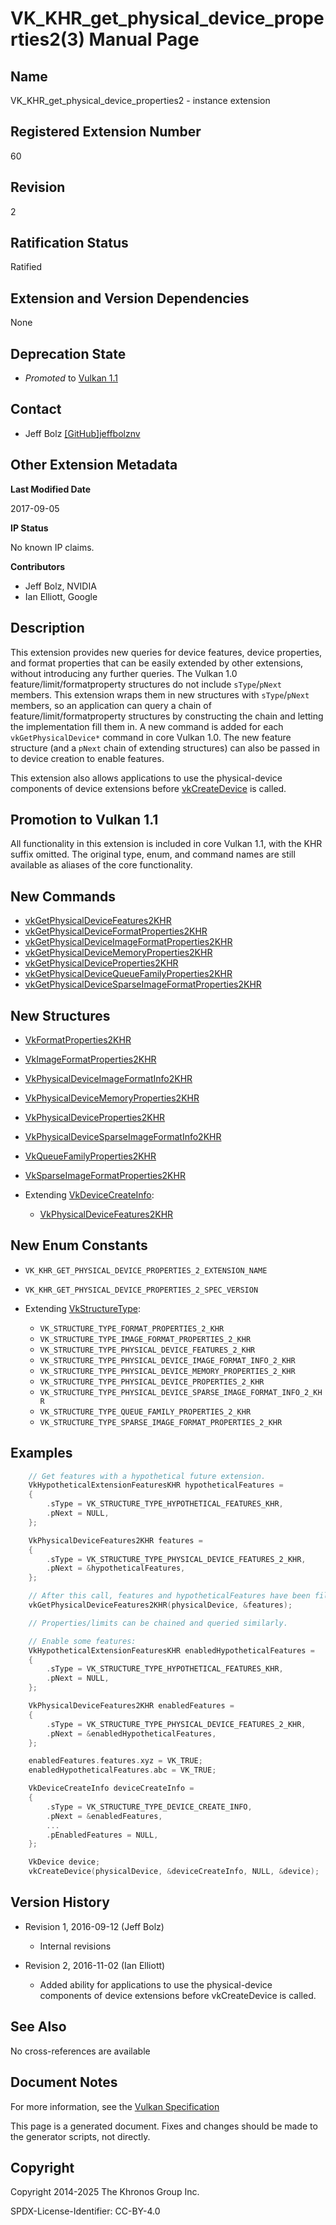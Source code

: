 # VK\_KHR\_get\_physical\_device\_properties2(3) Manual Page

## Name

VK\_KHR\_get\_physical\_device\_properties2 - instance extension



## [](#_registered_extension_number)Registered Extension Number

60

## [](#_revision)Revision

2

## [](#_ratification_status)Ratification Status

Ratified

## [](#_extension_and_version_dependencies)Extension and Version Dependencies

None

## [](#_deprecation_state)Deprecation State

- *Promoted* to [Vulkan 1.1](https://registry.khronos.org/vulkan/specs/latest/html/vkspec.html#versions-1.1-promotions)

## [](#_contact)Contact

- Jeff Bolz [\[GitHub\]jeffbolznv](https://github.com/KhronosGroup/Vulkan-Docs/issues/new?body=%5BVK_KHR_get_physical_device_properties2%5D%20%40jeffbolznv%0A%2AHere%20describe%20the%20issue%20or%20question%20you%20have%20about%20the%20VK_KHR_get_physical_device_properties2%20extension%2A)

## [](#_other_extension_metadata)Other Extension Metadata

**Last Modified Date**

2017-09-05

**IP Status**

No known IP claims.

**Contributors**

- Jeff Bolz, NVIDIA
- Ian Elliott, Google

## [](#_description)Description

This extension provides new queries for device features, device properties, and format properties that can be easily extended by other extensions, without introducing any further queries. The Vulkan 1.0 feature/limit/formatproperty structures do not include `sType`/`pNext` members. This extension wraps them in new structures with `sType`/`pNext` members, so an application can query a chain of feature/limit/formatproperty structures by constructing the chain and letting the implementation fill them in. A new command is added for each `vkGetPhysicalDevice*` command in core Vulkan 1.0. The new feature structure (and a `pNext` chain of extending structures) can also be passed in to device creation to enable features.

This extension also allows applications to use the physical-device components of device extensions before [vkCreateDevice](https://registry.khronos.org/vulkan/specs/latest/man/html/vkCreateDevice.html) is called.

## [](#_promotion_to_vulkan_1_1)Promotion to Vulkan 1.1

All functionality in this extension is included in core Vulkan 1.1, with the KHR suffix omitted. The original type, enum, and command names are still available as aliases of the core functionality.

## [](#_new_commands)New Commands

- [vkGetPhysicalDeviceFeatures2KHR](https://registry.khronos.org/vulkan/specs/latest/man/html/vkGetPhysicalDeviceFeatures2KHR.html)
- [vkGetPhysicalDeviceFormatProperties2KHR](https://registry.khronos.org/vulkan/specs/latest/man/html/vkGetPhysicalDeviceFormatProperties2KHR.html)
- [vkGetPhysicalDeviceImageFormatProperties2KHR](https://registry.khronos.org/vulkan/specs/latest/man/html/vkGetPhysicalDeviceImageFormatProperties2KHR.html)
- [vkGetPhysicalDeviceMemoryProperties2KHR](https://registry.khronos.org/vulkan/specs/latest/man/html/vkGetPhysicalDeviceMemoryProperties2KHR.html)
- [vkGetPhysicalDeviceProperties2KHR](https://registry.khronos.org/vulkan/specs/latest/man/html/vkGetPhysicalDeviceProperties2KHR.html)
- [vkGetPhysicalDeviceQueueFamilyProperties2KHR](https://registry.khronos.org/vulkan/specs/latest/man/html/vkGetPhysicalDeviceQueueFamilyProperties2KHR.html)
- [vkGetPhysicalDeviceSparseImageFormatProperties2KHR](https://registry.khronos.org/vulkan/specs/latest/man/html/vkGetPhysicalDeviceSparseImageFormatProperties2KHR.html)

## [](#_new_structures)New Structures

- [VkFormatProperties2KHR](https://registry.khronos.org/vulkan/specs/latest/man/html/VkFormatProperties2KHR.html)
- [VkImageFormatProperties2KHR](https://registry.khronos.org/vulkan/specs/latest/man/html/VkImageFormatProperties2KHR.html)
- [VkPhysicalDeviceImageFormatInfo2KHR](https://registry.khronos.org/vulkan/specs/latest/man/html/VkPhysicalDeviceImageFormatInfo2KHR.html)
- [VkPhysicalDeviceMemoryProperties2KHR](https://registry.khronos.org/vulkan/specs/latest/man/html/VkPhysicalDeviceMemoryProperties2KHR.html)
- [VkPhysicalDeviceProperties2KHR](https://registry.khronos.org/vulkan/specs/latest/man/html/VkPhysicalDeviceProperties2KHR.html)
- [VkPhysicalDeviceSparseImageFormatInfo2KHR](https://registry.khronos.org/vulkan/specs/latest/man/html/VkPhysicalDeviceSparseImageFormatInfo2KHR.html)
- [VkQueueFamilyProperties2KHR](https://registry.khronos.org/vulkan/specs/latest/man/html/VkQueueFamilyProperties2KHR.html)
- [VkSparseImageFormatProperties2KHR](https://registry.khronos.org/vulkan/specs/latest/man/html/VkSparseImageFormatProperties2KHR.html)
- Extending [VkDeviceCreateInfo](https://registry.khronos.org/vulkan/specs/latest/man/html/VkDeviceCreateInfo.html):
  
  - [VkPhysicalDeviceFeatures2KHR](https://registry.khronos.org/vulkan/specs/latest/man/html/VkPhysicalDeviceFeatures2KHR.html)

## [](#_new_enum_constants)New Enum Constants

- `VK_KHR_GET_PHYSICAL_DEVICE_PROPERTIES_2_EXTENSION_NAME`
- `VK_KHR_GET_PHYSICAL_DEVICE_PROPERTIES_2_SPEC_VERSION`
- Extending [VkStructureType](https://registry.khronos.org/vulkan/specs/latest/man/html/VkStructureType.html):
  
  - `VK_STRUCTURE_TYPE_FORMAT_PROPERTIES_2_KHR`
  - `VK_STRUCTURE_TYPE_IMAGE_FORMAT_PROPERTIES_2_KHR`
  - `VK_STRUCTURE_TYPE_PHYSICAL_DEVICE_FEATURES_2_KHR`
  - `VK_STRUCTURE_TYPE_PHYSICAL_DEVICE_IMAGE_FORMAT_INFO_2_KHR`
  - `VK_STRUCTURE_TYPE_PHYSICAL_DEVICE_MEMORY_PROPERTIES_2_KHR`
  - `VK_STRUCTURE_TYPE_PHYSICAL_DEVICE_PROPERTIES_2_KHR`
  - `VK_STRUCTURE_TYPE_PHYSICAL_DEVICE_SPARSE_IMAGE_FORMAT_INFO_2_KHR`
  - `VK_STRUCTURE_TYPE_QUEUE_FAMILY_PROPERTIES_2_KHR`
  - `VK_STRUCTURE_TYPE_SPARSE_IMAGE_FORMAT_PROPERTIES_2_KHR`

## [](#_examples)Examples

```c++
    // Get features with a hypothetical future extension.
    VkHypotheticalExtensionFeaturesKHR hypotheticalFeatures =
    {
        .sType = VK_STRUCTURE_TYPE_HYPOTHETICAL_FEATURES_KHR,
        .pNext = NULL,
    };

    VkPhysicalDeviceFeatures2KHR features =
    {
        .sType = VK_STRUCTURE_TYPE_PHYSICAL_DEVICE_FEATURES_2_KHR,
        .pNext = &hypotheticalFeatures,
    };

    // After this call, features and hypotheticalFeatures have been filled out.
    vkGetPhysicalDeviceFeatures2KHR(physicalDevice, &features);

    // Properties/limits can be chained and queried similarly.

    // Enable some features:
    VkHypotheticalExtensionFeaturesKHR enabledHypotheticalFeatures =
    {
        .sType = VK_STRUCTURE_TYPE_HYPOTHETICAL_FEATURES_KHR,
        .pNext = NULL,
    };

    VkPhysicalDeviceFeatures2KHR enabledFeatures =
    {
        .sType = VK_STRUCTURE_TYPE_PHYSICAL_DEVICE_FEATURES_2_KHR,
        .pNext = &enabledHypotheticalFeatures,
    };

    enabledFeatures.features.xyz = VK_TRUE;
    enabledHypotheticalFeatures.abc = VK_TRUE;

    VkDeviceCreateInfo deviceCreateInfo =
    {
        .sType = VK_STRUCTURE_TYPE_DEVICE_CREATE_INFO,
        .pNext = &enabledFeatures,
        ...
        .pEnabledFeatures = NULL,
    };

    VkDevice device;
    vkCreateDevice(physicalDevice, &deviceCreateInfo, NULL, &device);
```

## [](#_version_history)Version History

- Revision 1, 2016-09-12 (Jeff Bolz)
  
  - Internal revisions
- Revision 2, 2016-11-02 (Ian Elliott)
  
  - Added ability for applications to use the physical-device components of device extensions before vkCreateDevice is called.

## [](#_see_also)See Also

No cross-references are available

## [](#_document_notes)Document Notes

For more information, see the [Vulkan Specification](https://registry.khronos.org/vulkan/specs/latest/html/vkspec.html#VK_KHR_get_physical_device_properties2)

This page is a generated document. Fixes and changes should be made to the generator scripts, not directly.

## [](#_copyright)Copyright

Copyright 2014-2025 The Khronos Group Inc.

SPDX-License-Identifier: CC-BY-4.0
